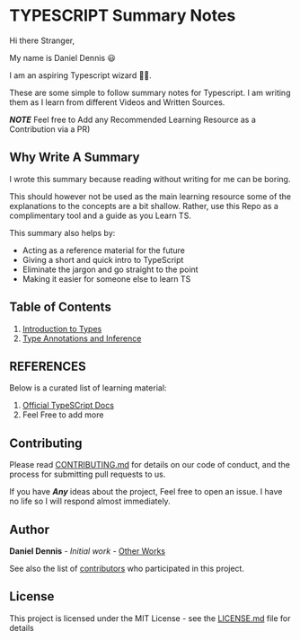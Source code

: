# TYPESCRIPT Summary Notes

Hi there Stranger,

My name is Daniel Dennis 😃

I am an aspiring Typescript wizard 🦹‍♀️.

These are some simple to follow summary notes for Typescript. I am writing them as I learn from different Videos and Written Sources.

**_NOTE_** Feel free to Add any Recommended Learning Resource as a Contribution via a PR)

## Why Write A Summary

I wrote this summary because reading without writing for me can be boring.

This should however not be used as the main learning resource some of the explanations to the concepts are a bit shallow.
Rather, use this Repo as a complimentary tool and a guide as you Learn TS.

This summary also helps by:

- Acting as a reference material for the future
- Giving a short and quick intro to TypeScript
- Eliminate the jargon and go straight to the point
- Making it easier for someone else to learn TS

## Table of Contents

1. [Introduction to Types](https://github.com/katungi/personal-Typescript-notes/blob/main/1.%20Intro%20to%20Types/Types.md)
2. [Type Annotations and Inference](https://github.com/katungi/personal-Typescript-notes/blob/main/2.%20Type%20Annotation%20and%20Inference/Type-annotation-and-inference.md)

## REFERENCES

Below is a curated list of learning material:

1. [Official TypeSCript Docs](https://www.typescriptlang.org/docs/handbook/intro.html)
2. Feel Free to add more

## Contributing

Please read [CONTRIBUTING.md](https://gist.github.com/PurpleBooth/b24679402957c63ec426) for details on our code of conduct, and the process for submitting pull requests to us.

If you have **_Any_** ideas about the project, Feel free to open an issue. I have no life so I will respond almost immediately.

## Author

**Daniel Dennis** - _Initial work_ - [Other Works](https://github.com/katungi/)

See also the list of [contributors](https://github.com/your/project/contributors) who participated in this project.

## License

This project is licensed under the MIT License - see the [LICENSE.md](LICENSE.md) file for details
